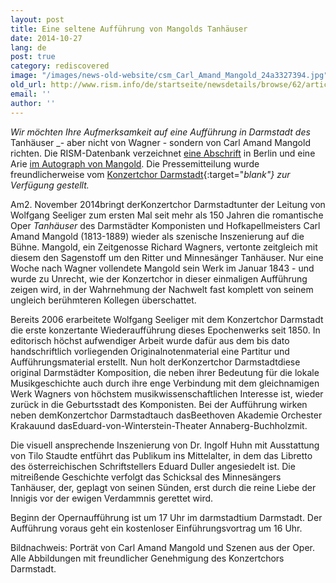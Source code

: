 ```yaml
---
layout: post
title: Eine seltene Aufführung von Mangolds Tanhäuser
date: 2014-10-27
lang: de
post: true
category: rediscovered
image: "/images/news-old-website/csm_Carl_Amand_Mangold_24a3327394.jpg"
old_url: http://www.rism.info/de/startseite/newsdetails/browse/62/article/64/rare-performance-of-mangolds-tanhaeuser.html
email: ''
author: ''
---
```


_Wir möchten Ihre Aufmerksamkeit auf eine Aufführung in Darmstadt des_ Tanhäuser _- aber nicht von Wagner - sondern von Carl Amand Mangold richten. Die RISM-Datenbank verzeichnet [eine Abschrift](https://opac.rism.info/search?id=456014917 "external-link-new-window") in Berlin und eine Arie [im Autograph von Mangold](https://opac.rism.info/search?id=464122202 "external-link-new-window"). Die Pressemitteilung wurde freundlicherweise vom [Konzertchor Darmstadt](http://www.konzertchor-darmstadt.de/){:target="_blank"} zur Verfügung gestellt._


Am2. November 2014bringt derKonzertchor Darmstadtunter der Leitung von Wolfgang Seeliger zum ersten Mal seit mehr als 150 Jahren die romantische Oper _Tanhäuser_ des Darmstädter Komponisten und Hofkapellmeisters Carl Amand Mangold (1813-1889) wieder als szenische Inszenierung auf die Bühne. Mangold, ein Zeitgenosse Richard Wagners, vertonte zeitgleich mit diesem den Sagenstoff um den Ritter und Minnesänger Tanhäuser. Nur eine Woche nach Wagner vollendete Mangold sein Werk im Januar 1843 - und wurde zu Unrecht, wie der Konzertchor in dieser einmaligen Aufführung zeigen wird, in der Wahrnehmung der Nachwelt fast komplett von seinem ungleich berühmteren Kollegen überschattet.


Bereits 2006 erarbeitete Wolfgang Seeliger mit dem Konzertchor Darmstadt die erste konzertante Wiederaufführung dieses Epochenwerks seit 1850. In editorisch höchst aufwendiger Arbeit wurde dafür aus dem bis dato handschriftlich vorliegenden Originalnotenmaterial eine Partitur und Aufführungsmaterial erstellt. Nun holt derKonzertchor Darmstadtdiese original Darmstädter Komposition, die neben ihrer Bedeutung für die lokale Musikgeschichte auch durch ihre enge Verbindung mit dem gleichnamigen Werk Wagners von höchstem musikwissenschaftlichen Interesse ist, wieder zurück in die Geburtsstadt des Komponisten. Bei der Aufführung wirken neben demKonzertchor Darmstadtauch dasBeethoven Akademie Orchester Krakauund dasEduard-von-Winterstein-Theater Annaberg-Buchholzmit.


Die visuell ansprechende Inszenierung von Dr. Ingolf Huhn mit Ausstattung von Tilo Staudte entführt das Publikum ins Mittelalter, in dem das Libretto des österreichischen Schriftstellers Eduard Duller angesiedelt ist. Die mitreißende Geschichte verfolgt das Schicksal des Minnesängers Tanhäuser, der, geplagt von seinen Sünden, erst durch die reine Liebe der Innigis vor der ewigen Verdammnis gerettet wird.


Beginn der Opernaufführung ist um 17 Uhr im darmstadtium Darmstadt. Der Aufführung voraus geht ein kostenloser Einführungsvortrag um 16 Uhr.


Bildnachweis: Porträt von Carl Amand Mangold und Szenen aus der Oper. Alle Abbildungen mit freundlicher Genehmigung des Konzertchors Darmstadt.

